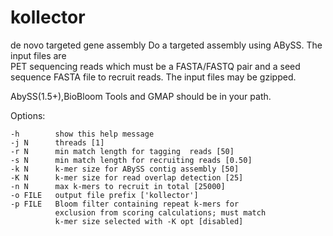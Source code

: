 # kollector
de novo targeted gene assembly
Do a targeted assembly  using ABySS. The input files are  
PET sequencing reads which must be a FASTA/FASTQ pair and a 
seed sequence FASTA file to recruit reads. The input files may be gzipped.


AbySS(1.5+),BioBloom Tools and GMAP should be in your path.

Options:

    
    -h        show this help message
    -j N      threads [1]
    -r N      min match length for tagging  reads [50]
    -s N      min match length for recruiting reads [0.50]
    -k N      k-mer size for ABySS contig assembly [50]
    -K N      k-mer size for read overlap detection [25]
    -n N      max k-mers to recruit in total [25000]
    -o FILE   output file prefix ['kollector']
    -p FILE   Bloom filter containing repeat k-mers for
              exclusion from scoring calculations; must match
              k-mer size selected with -K opt [disabled]
